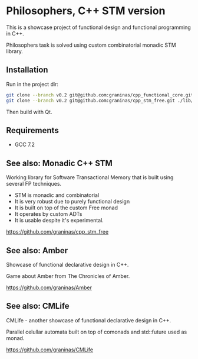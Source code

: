 Philosophers, C++ STM version
=============================

This is a showcase project of functional design and functional programming in C++.

Philosophers task is solved using custom combinatorial monadic STM library.

Installation
------------

Run in the project dir:

```bash
git clone --branch v0.2 git@github.com:graninas/cpp_functional_core.git ./lib/cpp_functional_core
git clone --branch v0.2 git@github.com:graninas/cpp_stm_free.git ./lib/cpp_stm
```

Then build with Qt.

Requirements
------------

- GCC 7.2

See also: Monadic C++ STM
-------------------------

Working library for Software Transactional Memory that is built using several FP techniques.

- STM is monadic and combinatorial
- It is very robust due to purely functional design
- It is built on top of the custom Free monad
- It operates by custom ADTs
- It is usable despite it's experimental.

https://github.com/graninas/cpp_stm_free

See also: Amber
---------------

Showcase of functional declarative design in C++.

Game about Amber from The Chronicles of Amber.

https://github.com/graninas/Amber

See also: CMLife
----------------

CMLife - another showcase of functional declarative design in C++.

Parallel celullar automata built on top of comonads and std::future used as monad.

https://github.com/graninas/CMLife
